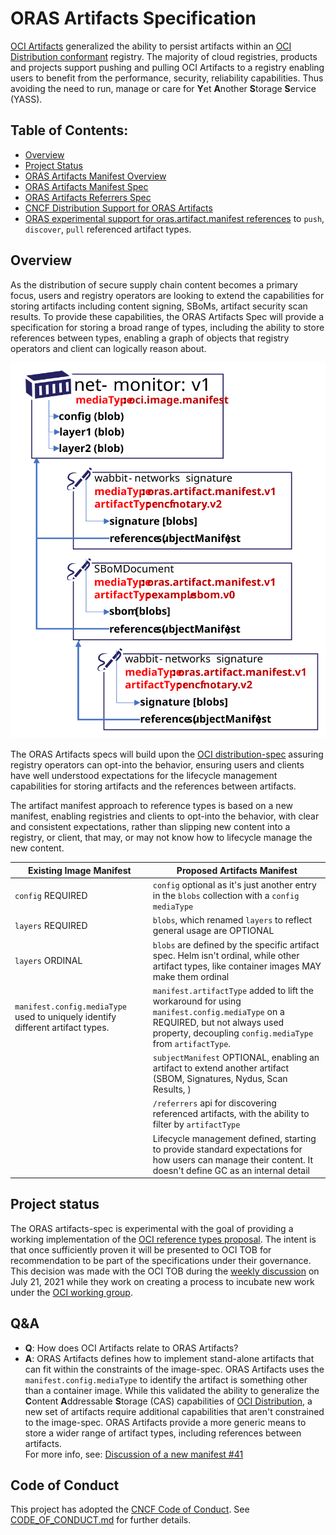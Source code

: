 # ORAS Artifacts Specification

[OCI Artifacts][oci-artifacts] generalized the ability to persist artifacts within an [OCI Distribution conformant][oci-conformance] registry. The majority of cloud registries, products and projects support pushing and pulling OCI Artifacts to a registry enabling users to benefit from the performance, security, reliability capabilities. Thus avoiding the need to run, manage or care for **Y**et **A**nother **S**torage **S**ervice (YASS).

## Table of Contents:

- [Overview](#overview)
- [Project Status](#project-status)
- [ORAS Artifacts Manifest Overview][artifact-manifest]
- [ORAS Artifacts Manifest Spec][artifact-manifest-spec]
- [ORAS Artifacts Referrers Spec][artifact-referrers-spec]
- [CNCF Distribution Support for ORAS Artifacts][cncf-distribution-reftypes]
- [ORAS experimental support for oras.artifact.manifest references][oras-artifacts] to `push`, `discover`, `pull` referenced artifact types.

## Overview

As the distribution of secure supply chain content becomes a primary focus, users and registry operators are looking to extend the capabilities for storing artifacts including content signing, SBoMs, artifact security scan results. To provide these capabilities, the ORAS Artifacts Spec will provide a specification for storing a broad range of types, including the ability to store references between types, enabling a graph of objects that registry operators and client can logically reason about. 

![](media/net-monitor-graph.svg)

The ORAS Artifacts specs will build upon the [OCI distribution-spec][oci-distribution] assuring registry operators can opt-into the behavior, ensuring users and clients have well understood expectations for the lifecycle management capabilities for storing artifacts and the references between artifacts.


The artifact manifest approach to reference types is based on a new manifest, enabling registries and clients to opt-into the behavior, with clear and consistent expectations, rather than slipping new content into a registry, or client, that may, or may not know how to lifecycle manage the new content. 

| Existing Image Manifest | Proposed Artifacts Manifest |
|-|-|
| `config` REQUIRED | `config` optional as it's just another entry in the `blobs` collection with a `config mediaType` |
| `layers` REQUIRED | `blobs`, which renamed `layers` to reflect general usage are OPTIONAL |
| `layers` ORDINAL | `blobs` are defined by the specific artifact spec. Helm isn't ordinal, while other artifact types, like container images MAY make them ordinal |
| `manifest.config.mediaType` used to uniquely identify different artifact types. | `manifest.artifactType` added to lift the workaround for using `manifest.config.mediaType` on a REQUIRED, but not always used property, decoupling `config.mediaType` from `artifactType`. |
| | `subjectManifest` OPTIONAL, enabling an artifact to extend another artifact (SBOM, Signatures, Nydus, Scan Results, )
| | `/referrers` api for discovering referenced artifacts, with the ability to filter by `artifactType` |
| | Lifecycle management defined, starting to provide standard expectations for how users can manage their content. It doesn't define GC as an internal detail|

## Project status

The ORAS artifacts-spec is experimental with the goal of providing a working implementation of the [OCI reference types proposal][oci-reference-types-proposal]. The intent is that once sufficiently proven it will be presented to OCI TOB for recommendation to be part of the specifications under their governance. This decision was made with the OCI TOB during the [weekly discussion][oci-tob-weekly-discussion] on July 21, 2021 while they work on creating a process to incubate new work under the [OCI working group][oci-working-group-proposal].

## Q&A

- **Q**: How does OCI Artifacts relate to ORAS Artifacts?
- **A**: ORAS Artifacts defines how to implement stand-alone artifacts that can fit within the constraints of the image-spec. ORAS Artifacts uses the `manifest.config.mediaType` to identify the artifact is something other than a container image. While this validated the ability to generalize the **C**ontent **A**ddressable **S**torage (CAS) capabilities of [OCI Distribution][oci-distribution], a new set of artifacts require additional capabilities that aren't constrained to the image-spec. ORAS Artifacts provide a more generic means to store a wider range of artifact types, including references between artifacts.  
For more info, see: [Discussion of a new manifest #41](https://github.com/opencontainers/artifacts/discussions/41)

## Code of Conduct

This project has adopted the [CNCF Code of Conduct](https://github.com/cncf/foundation/blob/master/code-of-conduct.md). See [CODE_OF_CONDUCT.md](CODE_OF_CONDUCT.md) for further details.

[oci-artifacts]:                    https://github.com/opencontainers/artifacts
[oci-conformance]:                  https://github.com/opencontainers/oci-conformance/tree/main/distribution-spec
[oci-distribution]:                 https://github.com/opencontainers/distribution-spec
[cncf-distribution-reftypes]:       https://github.com/notaryproject/distribution/blob/reference-types/docs/reference-types.md
[artifact-manifest]:                ./artifact-manifest.md
[artifact-manifest-spec]:           ./artifact-reftype-spec.md
[artifact-referrers-spec]:          ./manifest-referrers-api.md
[oras-artifacts]:                   https://github.com/deislabs/oras/blob/prototype-2/docs/artifact-manifest.md
[oci-reference-types-proposal]:     https://github.com/opencontainers/artifacts/pull/29
[oci-tob-weekly-discussion]:        https://hackmd.io/El8Dd2xrTlCaCG59ns5cwg#July-21-2021
[oci-working-group-proposal]:       https://github.com/opencontainers/tob/pull/99
